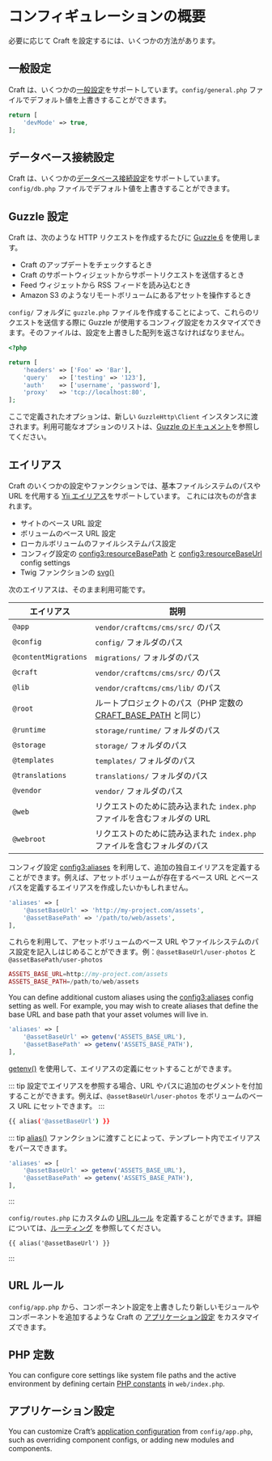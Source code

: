 # コンフィギュレーションの概要

必要に応じて Craft を設定するには、いくつかの方法があります。

## 一般設定

Craft は、いくつかの[一般設定](config-settings.md)をサポートしています。`config/general.php` ファイルでデフォルト値を上書きすることができます。

```php
return [
    'devMode' => true,
];
```

## データベース接続設定

Craft は、いくつかの[データベース接続設定](db-settings.md)をサポートしています。`config/db.php` ファイルでデフォルト値を上書きすることができます。

## Guzzle 設定

Craft は、次のような HTTP リクエストを作成するたびに [Guzzle 6](http://docs.guzzlephp.org/en/latest/) を使用します。

- Craft のアップデートをチェックするとき
- Craft のサポートウィジェットからサポートリクエストを送信するとき
- Feed ウィジェットから RSS フィードを読み込むとき
- Amazon S3 のようなリモートボリュームにあるアセットを操作するとき

`config/` フォルダに `guzzle.php` ファイルを作成することによって、これらのリクエストを送信する際に Guzzle が使用するコンフィグ設定をカスタマイズできます。そのファイルは、設定を上書きした配列を返さなければなりません。

```php
<?php

return [
    'headers' => ['Foo' => 'Bar'],
    'query'   => ['testing' => '123'],
    'auth'    => ['username', 'password'],
    'proxy'   => 'tcp://localhost:80',
];
```

ここで定義されたオプションは、新しい `GuzzleHttp\Client` インスタンスに渡されます。利用可能なオプションのリストは、[Guzzle のドキュメント](http://docs.guzzlephp.org/en/latest/)を参照してください。

## エイリアス

Craft のいくつかの設定やファンクションでは、基本ファイルシステムのパスや URL を代用する [Yii エイリアス](https://www.yiiframework.com/doc/guide/2.0/en/concept-aliases)をサポートしています。 これには次ものが含まれます。

- サイトのベース URL 設定
- ボリュームのベース URL 設定
- ローカルボリュームのファイルシステムパス設定
- コンフィグ設定の <config3:resourceBasePath> と <config3:resourceBaseUrl> config settings
- Twig ファンクションの [svg()](../dev/functions.md#svg-svg-sanitize)

次のエイリアスは、そのまま利用可能です。

| エイリアス                | 説明                                                                              |
| -------------------- | ------------------------------------------------------------------------------- |
| `@app`               | `vendor/craftcms/cms/src/` のパス                                                  |
| `@config`            | `config/` フォルダのパス                                                               |
| `@contentMigrations` | `migrations/` フォルダのパス                                                           |
| `@craft`             | `vendor/craftcms/cms/src/` のパス                                                  |
| `@lib`               | `vendor/craftcms/cms/lib/` のパス                                                  |
| `@root`              | ルートプロジェクトのパス（PHP 定数の [CRAFT_BASE_PATH](php-constants.md#craft-base-path) と同じ） |
| `@runtime`           | `storage/runtime/` フォルダのパス                                                      |
| `@storage`           | `storage/` フォルダのパス                                                              |
| `@templates`         | `templates/` フォルダのパス                                                            |
| `@translations`      | `translations/` フォルダのパス                                                         |
| `@vendor`            | `vendor/` フォルダのパス                                                               |
| `@web`               | リクエストのために読み込まれた `index.php` ファイルを含むフォルダの URL                                    |
| `@webroot`           | リクエストのために読み込まれた `index.php` ファイルを含むフォルダのパス                                      |

コンフィグ設定 <config3:aliases> を利用して、追加の独自エイリアスを定義することができます。例えば、アセットボリュームが存在するベース URL とベースパスを定義するエイリアスを作成したいかもしれません。

```php
'aliases' => [
    '@assetBaseUrl' => 'http://my-project.com/assets',
    '@assetBasePath' => '/path/to/web/assets',
],
```

これらを利用して、アセットボリュームのベース URL やファイルシステムのパス設定を記入しはじめることができます。例：`@assetBaseUrl/user-photos` と `@assetBasePath/user-photos`

```php
ASSETS_BASE_URL=http://my-project.com/assets
ASSETS_BASE_PATH=/path/to/web/assets
```

You can define additional custom aliases using the <config3:aliases> config setting as well. For example, you may wish to create aliases that define the base URL and base path that your asset volumes will live in.

```php
'aliases' => [
    '@assetBaseUrl' => getenv('ASSETS_BASE_URL'),
    '@assetBasePath' => getenv('ASSETS_BASE_PATH'),
],
```

[getenv()](http://php.net/manual/en/function.getenv.php) を使用して、エイリアスの定義にセットすることができます。

::: tip
設定でエイリアスを参照する場合、URL やパスに追加のセグメントを付加することができます。例えば、`@assetBaseUrl/user-photos` をボリュームのベース URL  にセットできます。
:::

```bash
{{ alias('@assetBaseUrl') }}
```

::: tip
[alias()](../dev/functions.html#alias-string) ファンクションに渡すことによって、テンプレート内でエイリアスをパースできます。

```php
'aliases' => [
    '@assetBaseUrl' => getenv('ASSETS_BASE_URL'),
    '@assetBasePath' => getenv('ASSETS_BASE_PATH'),
],
```

:::

`config/routes.php` にカスタムの [URL ルール](https://www.yiiframework.com/doc/guide/2.0/en/runtime-routing#url-rules) を定義することができます。詳細については、[ルーティング](../routing.md) を参照してください。

```twig
{{ alias('@assetBaseUrl') }}
```
:::

## URL ルール

`config/app.php` から、コンポーネント設定を上書きしたり新しいモジュールやコンポーネントを追加するような Craft の [アプリケーション設定](app.md) をカスタマイズできます。

## PHP 定数

You can configure core settings like system file paths and the active environment by defining certain [PHP constants](php-constants.md) in `web/index.php`.

## アプリケーション設定

You can customize Craft’s [application configuration](app.md) from `config/app.php`, such as overriding component configs, or adding new modules and components.
